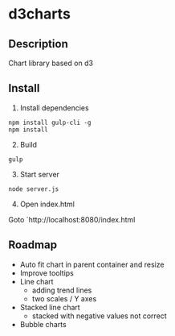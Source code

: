 # d3charts

## Description

Chart library based on d3

## Install

1. Install dependencies

 ```
 npm install gulp-cli -g
 npm install
 ```

2. Build

 ```
 gulp
 ```

3. Start server

 ```
 node server.js
 ```

4. Open index.html

 Goto `http://localhost:8080/index.html


## Roadmap

* Auto fit chart in parent container and resize 
* Improve tooltips
* Line chart
  * adding trend lines
  * two scales / Y axes
* Stacked line chart 
  * stacked with negative values not correct
* Bubble charts
